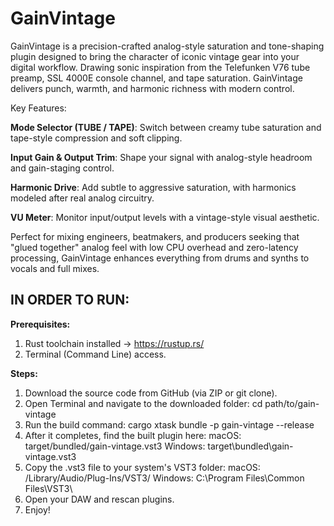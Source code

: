 # **GainVintage**

GainVintage is a precision-crafted analog-style saturation and tone-shaping plugin designed to bring the character of iconic vintage gear into your digital workflow. Drawing sonic inspiration from the Telefunken V76 tube preamp, SSL 4000E console channel, and tape saturation. GainVintage delivers punch, warmth, and harmonic richness with modern control.

Key Features:

**Mode Selector (TUBE / TAPE)**: Switch between creamy tube saturation and tape-style compression and soft clipping.

**Input Gain & Output Trim**: Shape your signal with analog-style headroom and gain-staging control.

**Harmonic Drive**: Add subtle to aggressive saturation, with harmonics modeled after real analog circuitry.

**VU Meter**: Monitor input/output levels with a vintage-style visual aesthetic.

Perfect for mixing engineers, beatmakers, and producers seeking that "glued together" analog feel with low CPU overhead and zero-latency processing, GainVintage enhances everything from drums and synths to vocals and full mixes.

## **IN ORDER TO RUN:**
**Prerequisites:**
1. Rust toolchain installed → https://rustup.rs/
2. Terminal (Command Line) access.

**Steps:**
1. Download the source code from GitHub (via ZIP or git clone).
2. Open Terminal and navigate to the downloaded folder: cd path/to/gain-vintage
3. Run the build command: cargo xtask bundle -p gain-vintage --release
4. After it completes, find the built plugin here:
    macOS: target/bundled/gain-vintage.vst3
    Windows: target\\bundled\\gain-vintage.vst3
5. Copy the .vst3 file to your system's VST3 folder:
    macOS: /Library/Audio/Plug-Ins/VST3/
    Windows: C:\\Program Files\\Common Files\\VST3\\
6. Open your DAW and rescan plugins.
7. Enjoy!